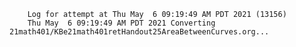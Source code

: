         Log for attempt at Thu May  6 09:19:49 AM PDT 2021 (13156)
        Thu May  6 09:19:49 AM PDT 2021 Converting 21math401/KBe21math401retHandout25AreaBetweenCurves.org...
